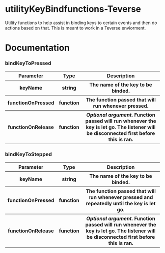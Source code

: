 # utilityKeyBindfunctions-Teverse
Utility functions to help assist in binding keys to certain events and then do actions based on that. This is meant to work in a Teverse enviorment.

# Documentation
<h3>bindKeyToPressed</h3>
<table>
	<tr>
		<th><strong>Parameter</strong></th]>
		<th><strong>Type</strong></th]>
		<th><strong>Description</strong></th]>
	</tr>
	<tr>
		<th>keyName</th>
		<th>string</th>
		<th>The name of the key to be binded.</th]>
	</tr>
	<tr>
		<th>functionOnPressed</th]>
		<th>function</th>
		<th>The function passed that will run whenever pressed.</th]>
	</tr>
	<tr>
		<th>functionOnRelease</th]>
		<th>function</th>
		<th><i>Optional argument.</i> Function passed will run whenever the key is let go. The listener will be disconnected first before this is ran.</th]>
	</tr>
</table>

<h3>bindKeyToStepped</h3>
<table>
	<tr>
		<th><strong>Parameter</strong></th]>
		<th><strong>Type</strong></th]>
		<th><strong>Description</strong></th]>
	</tr>
	<tr>
		<th>keyName</th]>
		<th>string</th>
		<th>The name of the key to be binded.</th]>
	</tr>
	<tr>
		<th>functionOnPressed</th]>
		<th>function</th>
		<th>The function passed that will run whenever pressed and repeatedly until the key is let go.</th]>
	</tr>
	<tr>
		<th>functionOnRelease</th]>
		<th>function</th>
		<th><i>Optional argument.</i> Function passed will run whenever the key is let go. The listener will be disconnected first before this is ran.</th]>
	</tr>
</table>

